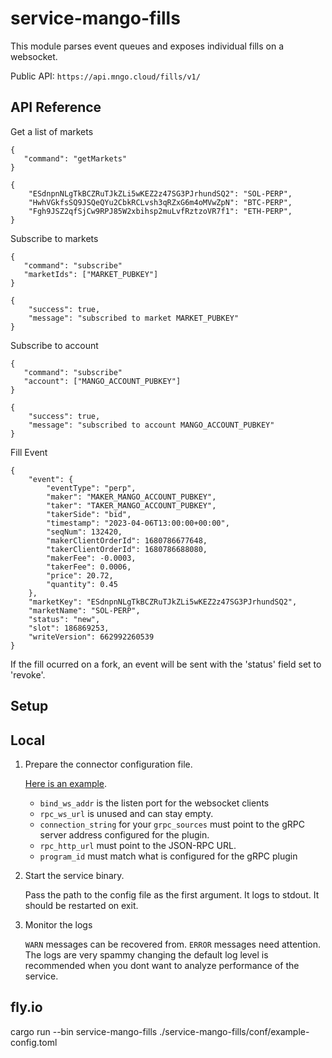 # service-mango-fills

This module parses event queues and exposes individual fills on a websocket.

Public API: `https://api.mngo.cloud/fills/v1/`

## API Reference

Get a list of markets

```
{
   "command": "getMarkets"
}
```

```
{
	"ESdnpnNLgTkBCZRuTJkZLi5wKEZ2z47SG3PJrhundSQ2": "SOL-PERP",
	"HwhVGkfsSQ9JSQeQYu2CbkRCLvsh3qRZxG6m4oMVwZpN": "BTC-PERP",
	"Fgh9JSZ2qfSjCw9RPJ85W2xbihsp2muLvfRztzoVR7f1": "ETH-PERP",
}
```

Subscribe to markets

```
{
   "command": "subscribe"
   "marketIds": ["MARKET_PUBKEY"]
}
```

```
{
	"success": true,
	"message": "subscribed to market MARKET_PUBKEY"
}
```

Subscribe to account

```
{
   "command": "subscribe"
   "account": ["MANGO_ACCOUNT_PUBKEY"]
}
```

```
{
	"success": true,
	"message": "subscribed to account MANGO_ACCOUNT_PUBKEY"
}
```

Fill Event

```
{
	"event": {
		"eventType": "perp",
		"maker": "MAKER_MANGO_ACCOUNT_PUBKEY",
		"taker": "TAKER_MANGO_ACCOUNT_PUBKEY",
		"takerSide": "bid",
		"timestamp": "2023-04-06T13:00:00+00:00",
		"seqNum": 132420,
		"makerClientOrderId": 1680786677648,
		"takerClientOrderId": 1680786688080,
		"makerFee": -0.0003,
		"takerFee": 0.0006,
		"price": 20.72,
		"quantity": 0.45
	},
	"marketKey": "ESdnpnNLgTkBCZRuTJkZLi5wKEZ2z47SG3PJrhundSQ2",
	"marketName": "SOL-PERP",
	"status": "new",
	"slot": 186869253,
	"writeVersion": 662992260539
}
```

If the fill ocurred on a fork, an event will be sent with the 'status' field set to 'revoke'.

## Setup

## Local

1. Prepare the connector configuration file.

   [Here is an example](service-mango-fills/conf/example-config.toml).

   - `bind_ws_addr` is the listen port for the websocket clients
   - `rpc_ws_url` is unused and can stay empty.
   - `connection_string` for your `grpc_sources` must point to the gRPC server
     address configured for the plugin.
   - `rpc_http_url` must point to the JSON-RPC URL.
   - `program_id` must match what is configured for the gRPC plugin

2. Start the service binary.

   Pass the path to the config file as the first argument. It logs to stdout. It
   should be restarted on exit.

3. Monitor the logs

   `WARN` messages can be recovered from. `ERROR` messages need attention. The
   logs are very spammy changing the default log level is recommended when you
   dont want to analyze performance of the service.

## fly.io


cargo run --bin service-mango-fills ./service-mango-fills/conf/example-config.toml 